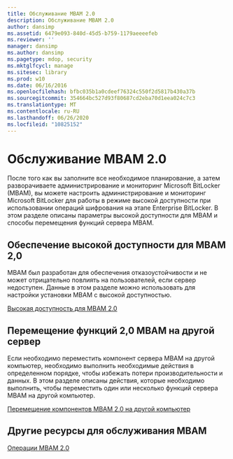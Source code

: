 ```yaml
---
title: Обслуживание MBAM 2.0
description: Обслуживание MBAM 2.0
author: dansimp
ms.assetid: 6479e093-840d-45d5-b759-1179aeeeefeb
ms.reviewer: ''
manager: dansimp
ms.author: dansimp
ms.pagetype: mdop, security
ms.mktglfcycl: manage
ms.sitesec: library
ms.prod: w10
ms.date: 06/16/2016
ms.openlocfilehash: bfbc035b1a0cdeef76324c550f2d5817b430a37b
ms.sourcegitcommit: 354664bc527d93f80687cd2eba70d1eea024c7c3
ms.translationtype: MT
ms.contentlocale: ru-RU
ms.lasthandoff: 06/26/2020
ms.locfileid: "10825152"
---
```

# Обслуживание MBAM 2.0


После того как вы заполните все необходимое планирование, а затем разворачиваете администрирование и мониторинг Microsoft BitLocker (MBAM), вы можете настроить администрирование и мониторинг Microsoft BitLocker для работы в режиме высокой доступности при использовании операций шифрования на этапе Enterprise BitLocker. В этом разделе описаны параметры высокой доступности для MBAM и способы перемещения функций сервера MBAM.

## Обеспечение высокой доступности для MBAM 2,0


MBAM был разработан для обеспечения отказоустойчивости и не может отрицательно повлиять на пользователей, если сервер недоступен. Данные в этом разделе можно использовать для настройки установки MBAM с высокой доступностью.

[Высокая доступность для MBAM 2.0](high-availability-for-mbam-20-mbam-2.md)

## Перемещение функций 2,0 MBAM на другой сервер


Если необходимо переместить компонент сервера MBAM на другой компьютер, необходимо выполнить необходимые действия в определенном порядке, чтобы избежать потери производительности и данных. В этом разделе описаны действия, которые необходимо выполнить, чтобы переместить один или несколько функций сервера MBAM на другой компьютер.

[Перемещение компонентов MBAM 2.0 на другой компьютер](how-to-move-mbam-20-features-to-another-computer-mbam-2.md)

## Другие ресурсы для обслуживания MBAM


[Операции MBAM 2.0](operations-for-mbam-20-mbam-2.md)

 

 





